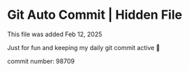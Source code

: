 # Git Auto Commit | Hidden File

This file was added Feb 12, 2025

Just for fun and keeping my daily git commit active 🤪

commit number: 98709
